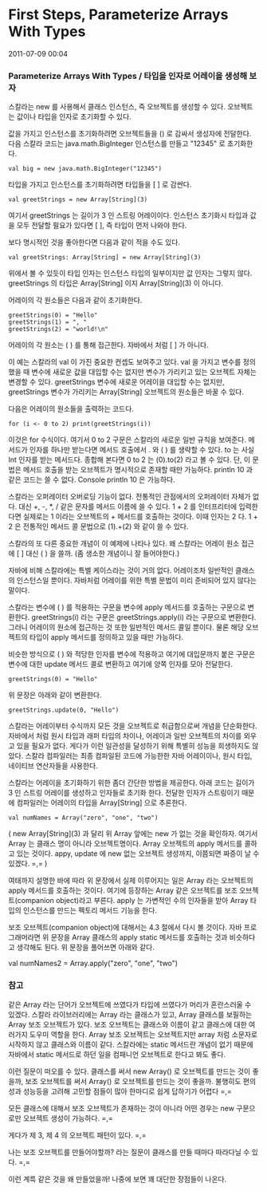 # First Steps, Parameterize Arrays With Types

2011-07-09 00:04


### Parameterize Arrays With Types / 타입을 인자로 어레이을 생성해 보자

스칼라는 new 를 사용해서 클래스 인스턴스, 즉 오브젝트를 생성할 수 있다.
오브젝트는 값이나 타입을 인자로 초기화할 수 있다.

값을 가지고 인스턴스를 초기화하려면 오브젝트들을 () 로 감싸서 생성자에 전달한다.
다음 스칼라 코드는 java.math.BigInteger 인스턴스를 만들고 "12345" 로 초기화한다.

	val big = new java.math.BigInteger("12345")

타입을 가지고 인스턴스를 초기화하려면 타입들을 [ ] 로 감싼다.

	val greetStrings = new Array[String](3)

여기서 greetStrings 는 길이가 3 인 스트링 어레이이다.
인스턴스 초기화시 타입과 값을 모두 전달할 필요가 있다면 [ ], 즉 타입이 먼저 나와야 한다.

보다 명시적인 것을 좋아한다면 다음과 같이 적을 수도 있다.

	val greetStrings: Array[String] = new Array[String](3)

위에서 볼 수 있듯이 타입 인자는 인스턴스 타입의 일부이지만 값 인자는 그렇지 않다.
greetStrings 의 타입은 Array\[String\] 이지 Array\[String\](3) 이 아니다.

어레이의 각 원소들은 다음과 같이 초기화한다.

	greetStrings(0) = "Hello"
	greetStrings(1) = ", "
	greetStrings(2) = "world!\n"

어레이의 각 원소는 ( ) 를 통해 접근한다.
자바에서 처럼 [ ] 가 아니다.

이 예는 스칼라의 val 이 가진 중요한 컨셉도 보여주고 있다.
val 을 가지고 변수를 정의했을 때 변수에 새로운 값을 대입할 수는 없지만
변수가 가리키고 있는 오브젝트 자체는 변경할 수 있다.
greetStrings 변수에 새로운 어레이을 대입할 수는 없지만,
greetStrings 변수가 가리키는 Array\[String\] 오브젝트의 원소들은 바꿀 수 있다.

다음은 어레이의 원소들을 출력하는 코드다.

	for (i <- 0 to 2) print(greetStrings(i))

이것은 for 수식이다.
여기서 0 to 2 구문은 스칼라의 새로운 일반 규칙을 보여준다.
메서드가 인자를 하나만 받는다면 메서드 호출에서 . 와 ( ) 를 생략할 수 있다.
to 는 사실 Int 인자를 받는 메서드다.
종합해 본다면 0 to 2 는 (0).to(2) 라고 볼 수 있다.
단, 이 문법은 메서드 호출을 받는 오브젝트가 명시적으로 존재할 때만 가능하다.
println 10 과 같은 코드는 쓸 수 없다.
Console println 10 은 가능하다.

스칼라는 오퍼레이터 오버로딩 기능이 없다.
전통적인 관점에서의 오퍼레이터 자체가 없다.
대신 +, -, *, / 같은 문자를 메서드 이름에 쓸 수 있다.
1 + 2 를 인터프리터에 입력한다면 실제로는 1 이라는 오브젝트의 + 메서드를 호출하는 것이다. 이때 인자는 2 다.
1 + 2 은 전통적인 메서드 콜 문법으로 (1).+(2) 와 같이 쓸 수 있다.

스칼라의 또 다른 중요한 개념이 이 예제에 나타나 있다.
왜 스칼라는 어레이 원소 접근에 [ ] 대신 ( ) 을 쓸까.
(좀 생소한 개념이니 잘 들어야한다.)

자바에 비해 스칼라에는 특별 케이스라는 것이 거의 없다.
어레이조차 일반적인 클래스의 인스턴스일 뿐이다.
자바처럼 어레이를 위한 특별 문법이 미리 준비되어 있지 않다는 말이다.

스칼라는 변수에 ( ) 를 적용하는 구문을 변수에 apply 메서드를 호출하는 구문으로 변환한다.
greetStrings(i) 라는 구문은 greetStrings.apply(i) 라는 구문으로 변환한다.
그러니 어레이의 원소에 접근하는 것 또한 일반적인 메서드 콜일 뿐이다.
물론 해당 오브젝트의 타입이 apply 메서드를 정의하고 있을 때만 가능하다.

비슷한 방식으로 ( ) 와 적당한 인자를 변수에 적용하고 여기에 대입문까지 붙은 구문은
변수에 대한 update 메서드 콜로 변환하고 여기에 양쪽 인자를 모아 전달한다.

	greetStrings(0) = "Hello"

위 문장은 아래와 같이 변환한다.

	greetStrings.update(0, "Hello")

스칼라는 어레이부터 수식까지 모든 것을 오브젝트로 취급함으로써 개념을 단순화한다.
자바에서 처럼 원시 타입과 래퍼 타입의 차이나, 어레이과 일반 오브젝트의 차이를 외우고 있을 필요가 없다.
게다가 이런 일관성을 달성하기 위해 특별히 성능을 희생하지도 않았다.
스칼라 컴파일러는 최종 컴파일된 코드에 가능한한 자바 어레이이나, 원시 타입, 네이티브 연산자들을 사용한다.

스칼라는 어레이을 초기화하기 위한 좀더 간단한 방법을 제공한다.
아래 코드는 길이가 3 인 스트링 어레이를 생성하고 인자들로 초기화 한다.
전달한 인자가 스트링이기 때문에 컴파일러는 어레이의 타입을 Array\[String\] 으로 추론한다.

	val numNames = Array("zero", "one", "two")

(
new Array\[String](3) 과 달리 위 Array 앞에는 new 가 없는 것을 확인하자.
여기서 Array 는 클래스 명이 아니라 오브젝트명이다. Array 오브젝트의 apply 메서드를 콜하고 있는 것이다.
appy, update 에 new 없는 오브젝트 생성까지, 이쯤되면 짜증이 날 수 있겠다. =,=
)

여태까지 설명한 바에 따라 위 문장에서 실제 이루어지는 일은 Array 라는 오브젝트의 apply 메서드를 호출하는 것이다.
여기에 등장하는 Array 같은 오브젝트를 보조 오브젝트(companion object)라고 부른다.
apply 는 가변적인 수의 인자들을 받아 Array 타입의 인스턴스를 만드는 펙토리 메서드 기능을 한다.

보조 오브젝트(companion object)에 대해서는 4.3 절에서 다시 볼 것이다.
자바 프로그래머라면 위 문장을 Array 클래스의 apply static 메서드를 호출하는 것과 비슷하다고 생각해도 된다.
위 문장을 풀어쓰면 아래와 같다.

val numNames2 = Array.apply("zero", "one", "two")


### 참고

같은 Array 라는 단어가 오브젝트에 쓰였다가 타입에 쓰였다가 머리가 혼란스러울 수 있겠다.
스칼라 라이브러리에는 Array 라는 클래스가 있고, Array 클래스를 보필하는 Array 보조 오브젝트가 있다.
보조 오브젝트는 클래스와 이름이 같고 클래스에 대한 여러가지 도우미 역할을 한다.
Array 보조 오브젝트는 오브젝트지만 array 처럼 소문자로 시작하지 않고 클래스와 이름이 같다.
스칼라에는 static 메서드란 개념이 없기 때문에 자바에서 static 메서드로 하던 일을 컴패니언 오브젝트로 한다고 봐도 좋다.

이런 질문이 떠오를 수 있다.
클래스를 써서 new Array() 로 오브젝트를 만드는 것이 좋을까,
보조 오브젝트를 써서 Array() 로 오브젝트를 만드는 것이 좋을까.
불행히도 편의성과 성능등을 고려해 고민할 점들이 많아 한마디로 쉽게 답하기가 어렵다 =,=

모든 클래스에 대해서 보조 오브젝트가 존재하는 것이 아니라
어떤 경우는 new 구문으로만 오브젝트 생성이 가능하다. =,=

게다가 제 3, 제 4 의 오브젝트 패턴이 있다. =,=

나는 보조 오브젝트를 만들어야할까?
라는 질문이 클래스를 만들 때마다 따라다닐 수 있다. =,=

이런 계륵 같은 것을 왜 만들었을까!
나중에 보면 꽤 대단한 장점들이 나온다.
